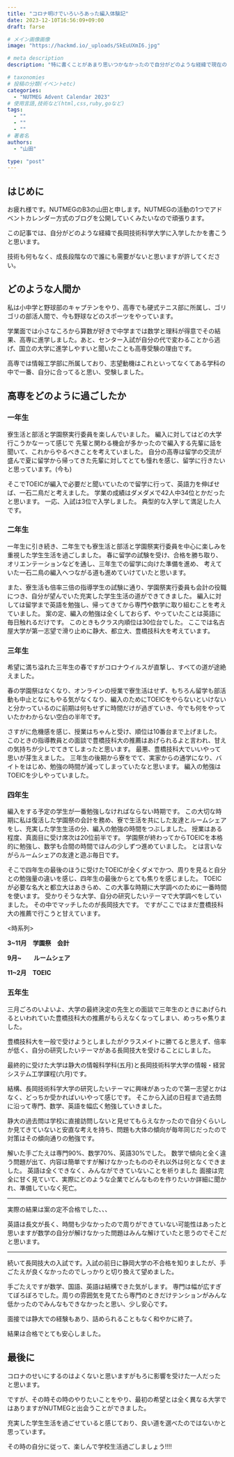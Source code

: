 ```yaml
---
title: "コロナ明けでいろいろあった編入体験記"
date: 2023-12-10T16:56:09+09:00
draft: farse

# メイン画像画像
image: "https://hackmd.io/_uploads/SkEuUXmI6.jpg"

# meta description
description: "特に書くことがあまり思いつかなかったので自分がどのような経緯で現在の大学に入学したかを書くことにしました。文字ばっかりですみません。"

# taxonomies
# 投稿の分類(イベントetc)
categories:
  - "NUTMEG Advent Calendar 2023"
# 使用言語,技術など(html,css,ruby,goなど)
tags:
  - ""
  - ""
  - ""
# 著者名
authors:
  - "山田"

type: "post"
---
```

## はじめに

お疲れ様です。NUTMEGのB3の山田と申します。NUTMEGの活動の1つでアドベントカレンダー方式のブログを公開していくみたいなので頑張ります。

この記事では、自分がどのような経緯で長岡技術科学大学に入学したかを書こうと思います。

技術も何もなく、成長段階なので誰にも需要がないと思いますが許してください。

## どのような人間か

私は小中学と野球部のキャプテンをやり、高専でも硬式テニス部に所属し、ゴリゴリの部活人間で、今も野球などのスポーツをやっています。

学業面では小さなころから算数が好きで中学までは数学と理科が得意でその結果、高専に進学しました。あと、センター入試が自分の代で変わることから逃げ、国立の大学に進学しやすいと聞いたことも高専受験の理由です。

高専では情報工学部に所属しており、志望動機はこれといってなくてある学科の中で一番、自分に合ってると思い、受験しました。

## 高専をどのように過ごしたか

### 一年生

寮生活と部活と学園祭実行委員を楽しんでいました。
編入に対してはどの大学行こうかなーって感じで
先輩と関わる機会が多かったので編入する先輩に話を聞いて、これからやるべきことを考えていました。
自分の高専は留学の交流が盛んで夏に留学から帰ってきた先輩に対してとても憧れを感じ、留学に行きたいと思っています。(今も)

そこでTOEICが編入で必要だと聞いていたので留学に行って、英語力を伸ばせば、一石二鳥だと考えました。
学業の成績はダメダメで42人中34位とかだったと思います。
一応、入試は3位で入学しました。
典型的な入学して満足した人です。

### 二年生

一年生に引き続き、二年生でも寮生活と部活と学園祭実行委員を中心に楽しみを重視した学生生活を過ごしました。
春に留学の試験を受け、合格を勝ち取り、オリエンテーションなどを通し、三年生での留学に向けた準備を進め、
考えていた一石二鳥の編入へつながる道も進めていけていたと思います。

また、寮生活も倍率三倍の指導学生の試験に通り、学園祭実行委員も会計の役職につき、自分が望んでいた充実した学生生活の道ができてきました。
編入に対しては留学まで英語を勉強し、帰ってきてから専門や数学に取り組むことを考えていました。
案の定、編入の勉強は全くしておらず、やっていたことは英語に毎日触れるだけです。
このときもクラス内順位は30位台でした。
ここでは名古屋大学が第一志望で滑り止めに静大、都立大、豊橋技科大を考えています。

### 三年生

希望に満ち溢れた三年生の春ですがコロナウイルスが直撃し、すべての道が途絶えました。

春の学園祭はなくなり、オンラインの授業で寮生活はせず、もちろん留学も部活動も中止となにもやる気がなくなり、編入のためにTOEICをやらないといけないと分かっているのに前期は何もせずに時間だけが過ぎていき、今でも何をやっていたかわからない空白の半年です。

さすがに危機感を感じ、授業はちゃんと受け、順位は10番台まで上げました。
このときの指導教員との面談で豊橋技科大の推薦はあげられるよと言われ、甘えの気持ちが少しでてきてしまったと思います。
最悪、豊橋技科大でいいやって思いが芽生えました。
三年生の後期から寮をでて、実家からの通学になり、バイトをはじめ、勉強の時間が減ってしまっていたなと思います。
編入の勉強はTOEICを少しやっていました。

### 四年生

編入をする予定の学生が一番勉強しなければならない時期です。
この大切な時期に私は復活した学園祭の会計を務め、寮で生活を共にした友達とルームシェアをし、充実した学生生活の分、編入の勉強の時間をつぶしました。
授業はある程度、真面目に受け席次は20位前半です。
学園祭が終わってからTOEICを本格的に勉強し、数学も合間の時間でほんの少しずつ進めていました。
とは言いながらルームシェアの友達と遊ぶ毎日です。

そこで四年生の最後のほうに受けたTOEICが全くダメでかつ、周りを見ると自分との勉強量の違いを感じ、四年生の最後からとても焦りを感じました。
TOEICが必要な名大と都立大はあきらめ、この大事な時期に大学調べのために一番時間を使います。
受かりそうな大学、自分の研究したいテーマで大学調べをしていました。
その中でマッチしたのが長岡技大です。
ですがここではまだ豊橋技科大の推薦で行こうと甘えています。

<時系列>

**3~11月　学園祭　会計**

**9月~　　ルームシェア**

**11~2月　TOEIC**

### 五年生

三月ごろのいよいよ、大学の最終決定の先生との面談で三年生のときにあげられるといわれていた豊橋技科大の推薦がもらえなくなってしまい、めっちゃ焦りました。

豊橋技科大を一般で受けようとしましたがクラスメイトに勝てると思えず、倍率が低く、自分の研究したいテーマがある長岡技大を受けることにしました。

最終的に受けた大学は静大の情報科学科(五月)と長岡技術科学大学の情報・経営システム工学課程(六月)です。

結構、長岡技術科学大学の研究したいテーマに興味があったので第一志望とかはなく、どっちか受かればいいやって感じです。
そこから入試の日程まで過去問に沿って専門、数学、英語を幅広く勉強していきました。

静大の過去問は学校に直接訪問しないと見せてもらえなかったので自分くらいしか見てきていないと安直な考えを持ち、問題も大体の傾向が毎年同じだったので対策はその傾向通りの勉強です。

解いた手ごたえは専門90%、数学70%、英語30%でした。
数学で傾向と全く違う問題が出て、内容は簡単ですが解けなかったもののそれ以外は何となくできました。
英語は全くできなく、みんなができていないことを祈りました
面接は完全に甘く見ていて、実際にどのような企業でどんなものを作りたいか詳細に聞かれ、準備していなく死亡。

---

実際の結果は案の定不合格でした、、、

英語は長文が長く、時間も少なかったので周りができていない可能性はあったと思いますが数学の自分が解けなかった問題はみんな解けていたと思うのでそこだと思います。

---

続いて長岡技大の入試です。入試の前日に静岡大学の不合格を知りましたが、手ごたえが良くなかったのでしっかりと切り換えて望めました。

手ごたえですが数学、国語、英語は結構できた気がします。
専門は幅が広すぎてぼろぼろでした。周りの雰囲気を見てたら専門のときだけテンションがみんな低かったのでみんなもできなかったと思い、少し安心です。

面接では静大での経験もあり、詰められることもなく和やかに終了。

結果は合格でとても安心しました。

## 最後に

コロナのせいにするのはよくないと思いますがもろに影響を受けた一人だったと思います。

ですが、その時その時のやりたいことをやり、最初の希望とは全く異なる大学ではありますがNUTMEGと出会うことができました。

充実した学生生活を過ごせていると感じており、良い道を選べたのではないかと思っています。

その時の自分に従って、楽しんで学校生活過ごしましょう!!!!
